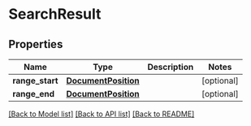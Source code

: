 # SearchResult

## Properties
Name | Type | Description | Notes
------------ | ------------- | ------------- | -------------
**range_start** | [**DocumentPosition**](DocumentPosition.md) |  | [optional] 
**range_end** | [**DocumentPosition**](DocumentPosition.md) |  | [optional] 

[[Back to Model list]](../README.md#documentation-for-models) [[Back to API list]](../README.md#documentation-for-api-endpoints) [[Back to README]](../README.md)

